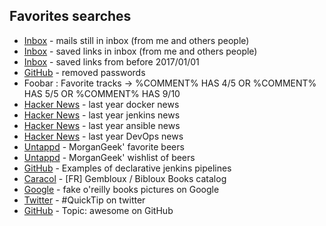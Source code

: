 ## Favorites searches
* [Inbox](https://inbox.google.com/u/0/search/!in%3Asaved%20in%3Ainbox) - mails still in inbox (from me and others people)
* [Inbox](https://inbox.google.com/u/0/search/in%3Asaved%20in%3Ainbox) - saved links in inbox (from me and others people)
* [Inbox](https://inbox.google.com/u/0/search/in%3Asaved%20and%20in%3Ainbox%20and%20before%3A2017%2F01%2F01) - saved links from before 2017/01/01
* [GitHub](https://github.com/search?utf8=%E2%9C%93&q=remove+password&type=Commits&ref=searchresults) - removed passwords
* Foobar : Favorite tracks -> %COMMENT% HAS 4/5 OR %COMMENT% HAS 5/5 OR %COMMENT% HAS 9/10
* [Hacker News](https://hn.algolia.com/?query=Docker&sort=byPopularity&prefix&page=0&dateRange=pastYear&type=story) - last year docker news
* [Hacker News](https://hn.algolia.com/?query=Jenkins&sort=byPopularity&prefix&page=0&dateRange=pastYear&type=story) - last year jenkins news
* [Hacker News](https://hn.algolia.com/?query=Ansible&sort=byPopularity&prefix&page=0&dateRange=pastYear&type=story) - last year ansible news
* [Hacker News](https://hn.algolia.com/?query=devops&sort=byPopularity&prefix&page=0&dateRange=pastYear&type=story) - last year DevOps news
* [Untappd](https://untappd.com/user/MorganGeek/beers?sort=highest_rated_their) - MorganGeek' favorite beers
* [Untappd](https://untappd.com/user/MorganGeek/wishlist) - MorganGeek' wishlist of beers
* [GitHub](https://github.com/search?utf8=%E2%9C%93&q=declarative+stage+steps&type=Code) - Examples of declarative jenkins pipelines
* [Caracol](http://www.webopac.cfwb.be/nivelles/dispatcher.aspx?action=historySearch&database=ChoiceBooks&search=((ex-%3Eej%20=%20%22Gembloux*%22))&limit=25&SRT0=ti&TYP0=&SEQ0=ascending&position=1) - [FR] Gembloux / Bibloux Books catalog 
* [Google](https://www.google.co.il/search?tbm=isch&q=fake+o%27reilly+books&&cad=h) - fake o'reilly books pictures on Google
* [Twitter](https://twitter.com/search?q=%23QuickTip&src=savs) - #QuickTip on twitter
* [GitHub](https://github.com/topics/awesome) - Topic: awesome on GitHub
